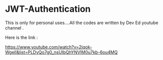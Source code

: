# JWT-Authentication

This is only for personal uses....All the codes are written by Dev Ed youtube channel .

Here is the link :

https://www.youtube.com/watch?v=2jqok-WgelI&list=PLDyQo7g0_nsUIbQhYNVlM0u7kb-6ou4MQ
